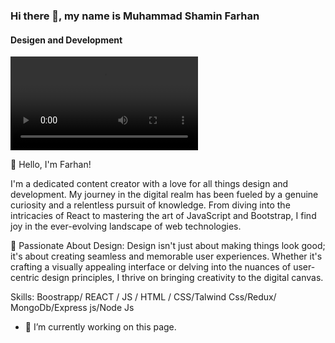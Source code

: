 ### Hi there 👋, my name is Muhammad Shamin Farhan
#### Desigen and Development
![Desigen and Development](https://cdnl.iconscout.com/lottie/premium/thumb/programming-5688992-4740918.mp4)

👋 Hello, I'm Farhan!

I'm a dedicated content creator with a love for all things design and development. My journey in the digital realm has been fueled by a genuine curiosity and a relentless pursuit of knowledge. From diving into the intricacies of React to mastering the art of JavaScript and Bootstrap, I find joy in the ever-evolving landscape of web technologies.

🎨 Passionate About Design:
Design isn't just about making things look good; it's about creating seamless and memorable user experiences. Whether it's crafting a visually appealing interface or delving into the nuances of user-centric design principles, I thrive on bringing creativity to the digital canvas.

Skills: Boostrapp/ REACT / JS / HTML / CSS/Talwind Css/Redux/ MongoDb/Express js/Node Js

- 🔭 I’m currently working on this page. 




